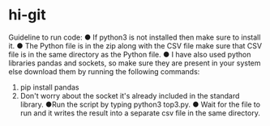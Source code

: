 # hi-git

Guideline to run code:
● If python3 is not installed then make sure to install it.
● The Python file is in the zip along with the CSV file make sure that CSV file is in
the same directory as the Python file.
● I have also used python libraries pandas and sockets, so make sure they are present in your
system else download them by running the following commands:
1) pip install pandas
2) Don't worry about the socket it's already included in the standard library.
●Run the script by typing python3 top3.py.
● Wait for the file to run and it writes the result into a separate csv file in the same directory.
